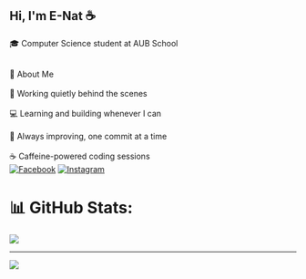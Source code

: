 ## Hi, I'm E-Nat ☕️
🎓 Computer Science student at AUB School

<br> 💫 About Me <br/>
<br>🔧 Working quietly behind the scenes <br>
<br>💻 Learning and building whenever I can <br/>
<br>🌱 Always improving, one commit at a time<br/>
<br>☕️ Caffeine-powered coding sessions <br/>
[![Facebook](https://img.shields.io/badge/Facebook-%231877F2.svg?logo=Facebook&logoColor=white)](https://facebook.com/https://www.facebook.com/share/16GcrsFhxr/?mibextid=LQQJ4d) [![Instagram](https://img.shields.io/badge/Instagram-%23E4405F.svg?logo=Instagram&logoColor=white)](https://instagram.com/@eiinat168) 

# 📊 GitHub Stats:

![](https://nirzak-streak-stats.vercel.app/?user=E-NAT&theme=merko&hide_border=false)<br/>


---
[![](https://visitcount.itsvg.in/api?id=E-NAT&icon=0&color=0)](https://visitcount.itsvg.in)

<!-- Proudly created with GPRM ( https://gprm.itsvg.in ) -->
